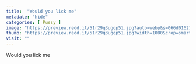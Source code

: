 ```yaml
---
title:  "Would you lick me"
metadate: "hide"
categories: [ Pussy ]
image: "https://preview.redd.it/51r29q3ugqp51.jpg?auto=webp&s=066d0162116d6b20966fdc8c84a06d2d75b06e57"
thumb: "https://preview.redd.it/51r29q3ugqp51.jpg?width=1080&crop=smart&auto=webp&s=ac7128e6b03b9f7d2f068472ba5768af13f708f6"
visit: ""
---
```

Would you lick me
